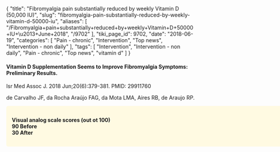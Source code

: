 {
    "title": "Fibromyalgia pain substantially reduced by weekly Vitamin D (50,000 IU)",
    "slug": "fibromyalgia-pain-substantially-reduced-by-weekly-vitamin-d-50000-iu",
    "aliases": [
        "/Fibromyalgia+pain+substantially+reduced+by+weekly+Vitamin+D+50000+IU+\u2013+June+2018",
        "/9702"
    ],
    "tiki_page_id": 9702,
    "date": "2018-06-19",
    "categories": [
        "Pain - chronic",
        "Intervention",
        "Top news",
        "Intervention - non daily"
    ],
    "tags": [
        "Intervention",
        "Intervention - non daily",
        "Pain - chronic",
        "Top news",
        "vitamin d"
    ]
}


#### Vitamin D Supplementation Seems to Improve Fibromyalgia Symptoms: Preliminary Results.

Isr Med Assoc J. 2018 Jun;20(6):379-381. PMID: 29911760

de Carvalho JF, da Rocha Araújo FAG, da Mota LMA, Aires RB, de Araujo RP.

<div class="border" style="background-color:#FFFAE2;padding:15px;margin:10px 0;border-radius:5px;width:750px">

 **Visual analog scale scores (out ot 100)  
90 Before  
30 After**